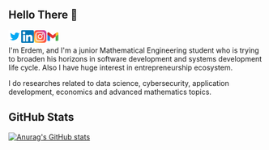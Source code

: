 ## Hello There 👋
<a href="https://twitter.com/erdemkbc_"> <img align="left" alt="Erdem's Twitter" width="25px" src= "https://raw.githubusercontent.com/berkayahi/berkayahi/main/images/twitter.svg"/> </a>
<a href="https://www.linkedin.com/in/erdemkabaca/"> <img align="left" alt="Erdem's LinkedIn" width="25px" src= "https://raw.githubusercontent.com/berkayahi/berkayahi/main/images/linkedin.svg"/> </a>
<a href="https://www.instagram.com/erdemkabaca/"> <img align="left" alt="Erdem's Instagram" width="25px" src= "https://raw.githubusercontent.com/berkayahi/berkayahi/main/images/instagram.svg"/> </a>
<a href="mailto:erdem.kbc@gmail.com"> <img align="left" alt="Mail to Erdem" width="25px" src="https://raw.githubusercontent.com/berkayahi/berkayahi/main/images/gmail.svg"/></a>
<br>

I'm Erdem, and I'm a junior Mathematical Engineering student who is trying to broaden his horizons in software development and systems development life cycle. Also I have huge interest in entrepreneurship ecosystem.

I do researches related to data science, cybersecurity, application development, economics and advanced mathematics topics.

## GitHub Stats
[![Anurag's GitHub stats](https://github-readme-stats.vercel.app/api?username=ninthpawn&theme=merko&show_icons=true)](https://github.com/ninthpawn/ninthpawn)
